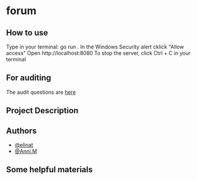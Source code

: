 # forum

## How to use
Type in your terminal: go run .
In the Windows Security alert cklick "Allow access"
Open http://localhost:8080
To stop the server, click Ctrl + C in your terminal

## For auditing
The audit questions are [here](https://github.com/01-edu/public/tree/master/subjects/real-time-forum/audit)

## Project Description



## Authors
- [@elinat](https://01.kood.tech/git/elinat)
- [@Anni.M](https://01.kood.tech/git/Anni.M)


## Some helpful materials
